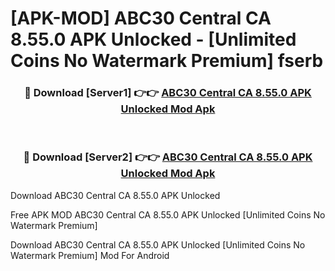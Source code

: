 # [APK-MOD] ABC30 Central CA 8.55.0 APK Unlocked - [Unlimited Coins No Watermark Premium] fserb



<div align="center">
<h3>🔴 Download [Server1] 👉👉 <a href="https://momento.my/?title=ABC30_Central_CA_8.55.0_APK_Unlocked">ABC30 Central CA 8.55.0 APK Unlocked Mod Apk</a></h3><br>

<h3>🔴 Download [Server2] 👉👉 <a href="https://momento.my/?title=ABC30_Central_CA_8.55.0_APK_Unlocked">ABC30 Central CA 8.55.0 APK Unlocked Mod Apk</a></h3>
</div>



Download ABC30 Central CA 8.55.0 APK Unlocked 

Free APK MOD ABC30 Central CA 8.55.0 APK Unlocked [Unlimited Coins No Watermark Premium]

Download ABC30 Central CA 8.55.0 APK Unlocked [Unlimited Coins No Watermark Premium] Mod For Android
